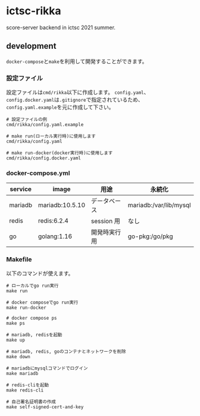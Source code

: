# ictsc-rikka

score-server backend in ictsc 2021 summer.

## development

`docker-compose`と`make`を利用して開発することができます。

### 設定ファイル

設定ファイルは`cmd/rikka`以下に作成します。
`config.yaml`、`config.docker.yaml`は`.gitignore`で指定されているため、`config.yaml.example`を元に作成して下さい。

```
# 設定ファイルの例
cmd/rikka/config.yaml.example

# make run(ローカル実行時)に使用します
cmd/rikka/config.yaml

# make run-docker(docker実行時)に使用します
cmd/rikka/config.docker.yaml
```

### docker-compose.yml

| service | image           | 用途         | 永続化                 |
| ------- | --------------- | ------------ | ---------------------- |
| mariadb | mariadb:10.5.10 | データベース | mariadb:/var/lib/mysql |
| redis   | redis:6.2.4     | session 用   | なし                   |
| go      | golang:1.16     | 開発時実行用 | go-pkg:/go/pkg         |

### Makefile

以下のコマンドが使えます。

```
# ローカルでgo run実行
make run

# docker composeでgo run実行
make run-docker

# docker compose ps
make ps

# mariadb, redisを起動
make up

# mariadb, redis, goのコンテナとネットワークを削除
make down

# mariadbにmysqlコマンドでログイン
make mariadb

# redis-cliを起動
make redis-cli

# 自己署名証明書の作成
make self-signed-cert-and-key

```
